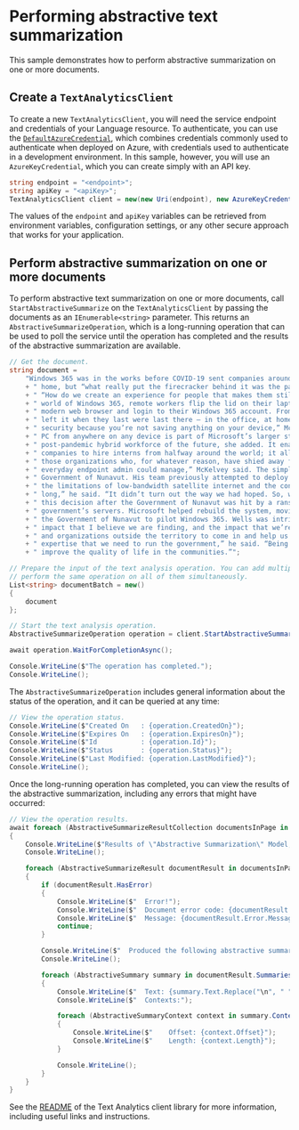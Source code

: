 # Performing abstractive text summarization
This sample demonstrates how to perform abstractive summarization on one or more documents.

## Create a `TextAnalyticsClient`
To create a new `TextAnalyticsClient`, you will need the service endpoint and credentials of your Language resource. To authenticate, you can use the [`DefaultAzureCredential`][DefaultAzureCredential], which combines credentials commonly used to authenticate when deployed on Azure, with credentials used to authenticate in a development environment. In this sample, however, you will use an `AzureKeyCredential`, which you can create simply with an API key.

```C# Snippet:CreateTextAnalyticsClient
string endpoint = "<endpoint>";
string apiKey = "<apiKey>";
TextAnalyticsClient client = new(new Uri(endpoint), new AzureKeyCredential(apiKey));
```

The values of the `endpoint` and `apiKey` variables can be retrieved from environment variables, configuration settings, or any other secure approach that works for your application.

## Perform abstractive summarization on one or more documents
To perform abstractive text summarization on one or more documents, call `StartAbstractiveSummarize` on the `TextAnalyticsClient` by passing the documents as an `IEnumerable<string>` parameter. This returns an `AbstractiveSummarizeOperation`, which is a long-running operation that can be used to poll the service until the operation has completed and the results of the abstractive summarization are available.

```C# Snippet:TextAnalyticsAbstractiveSummarizeAsync
// Get the document.
string document =
    "Windows 365 was in the works before COVID-19 sent companies around the world on a scramble to secure solutions to support employees suddenly forced to work from"
    + " home, but “what really put the firecracker behind it was the pandemic, it accelerated everything,” McKelvey said. She explained that customers were asking,"
    + " “How do we create an experience for people that makes them still feel connected to the company without the physical presence of being there?” In this new"
    + " world of Windows 365, remote workers flip the lid on their laptop, boot up the family workstation or clip a keyboard onto a tablet, launch a native app or"
    + " modern web browser and login to their Windows 365 account. From there, their Cloud PC appears with their background, apps, settings and content just as they"
    + " left it when they last were last there – in the office, at home or a coffee shop. And then, when you’re done, you’re done. You won’t have any issues around"
    + " security because you’re not saving anything on your device,” McKelvey said, noting that all the data is stored in the cloud. The ability to login to a Cloud"
    + " PC from anywhere on any device is part of Microsoft’s larger strategy around tailoring products such as Microsoft Teams and Microsoft 365 for the"
    + " post-pandemic hybrid workforce of the future, she added. It enables employees accustomed to working from home to continue working from home; it enables"
    + " companies to hire interns from halfway around the world; it allows startups to scale without requiring IT expertise. “I think this will be interesting for"
    + " those organizations who, for whatever reason, have shied away from virtualization. This is giving them an opportunity to try it in a way that their regular,"
    + " everyday endpoint admin could manage,” McKelvey said. The simplicity of Windows 365 won over Dean Wells, the corporate chief information officer for the"
    + " Government of Nunavut. His team previously attempted to deploy a traditional virtual desktop infrastructure and found it inefficient and unsustainable given"
    + " the limitations of low-bandwidth satellite internet and the constant need for IT staff to manage the network and infrastructure. We didn’t run it for very"
    + " long,” he said. “It didn’t turn out the way we had hoped. So, we actually had terminated the project and rolled back out to just regular PCs.” He re-evaluated"
    + " this decision after the Government of Nunavut was hit by a ransomware attack in November 2019 that took down everything from the phone system to the"
    + " government’s servers. Microsoft helped rebuild the system, moving the government to Teams, SharePoint, OneDrive and Microsoft 365. Manchester’s team recruited"
    + " the Government of Nunavut to pilot Windows 365. Wells was intrigued, especially by the ability to manage the elastic workforce securely and seamlessly. “The"
    + " impact that I believe we are finding, and the impact that we’re going to find going forward, is being able to access specialists from outside the territory"
    + " and organizations outside the territory to come in and help us with our projects, being able to get people on staff with us to help us deliver the day-to-day"
    + " expertise that we need to run the government,” he said. “Being able to improve healthcare, being able to improve education, economic development is going to"
    + " improve the quality of life in the communities.”";

// Prepare the input of the text analysis operation. You can add multiple documents to this list and
// perform the same operation on all of them simultaneously.
List<string> documentBatch = new()
{
    document
};

// Start the text analysis operation.
AbstractiveSummarizeOperation operation = client.StartAbstractiveSummarize(documentBatch);

await operation.WaitForCompletionAsync();

Console.WriteLine($"The operation has completed.");
Console.WriteLine();
```

The `AbstractiveSummarizeOperation` includes general information about the status of the operation, and it can be queried at any time:

```C# Snippet:TextAnalyticsAbstractiveSummarizeOperationStatus
// View the operation status.
Console.WriteLine($"Created On   : {operation.CreatedOn}");
Console.WriteLine($"Expires On   : {operation.ExpiresOn}");
Console.WriteLine($"Id           : {operation.Id}");
Console.WriteLine($"Status       : {operation.Status}");
Console.WriteLine($"Last Modified: {operation.LastModified}");
Console.WriteLine();
```

Once the long-running operation has completed, you can view the results of the abstractive summarization, including any errors that might have occurred:

```C# Snippet:TextAnalyticsAbstractiveSummarizeAsyncViewResults
// View the operation results.
await foreach (AbstractiveSummarizeResultCollection documentsInPage in operation.Value)
{
    Console.WriteLine($"Results of \"Abstractive Summarization\" Model, version: \"{documentsInPage.ModelVersion}\"");
    Console.WriteLine();

    foreach (AbstractiveSummarizeResult documentResult in documentsInPage)
    {
        if (documentResult.HasError)
        {
            Console.WriteLine($"  Error!");
            Console.WriteLine($"  Document error code: {documentResult.Error.ErrorCode}.");
            Console.WriteLine($"  Message: {documentResult.Error.Message}");
            continue;
        }

        Console.WriteLine($"  Produced the following abstractive summaries:");
        Console.WriteLine();

        foreach (AbstractiveSummary summary in documentResult.Summaries)
        {
            Console.WriteLine($"  Text: {summary.Text.Replace("\n", " ")}");
            Console.WriteLine($"  Contexts:");

            foreach (AbstractiveSummaryContext context in summary.Contexts)
            {
                Console.WriteLine($"    Offset: {context.Offset}");
                Console.WriteLine($"    Length: {context.Length}");
            }

            Console.WriteLine();
        }
    }
}
```

See the [README][README] of the Text Analytics client library for more information, including useful links and instructions.

[DefaultAzureCredential]: https://github.com/Azure/azure-sdk-for-net/blob/main/sdk/identity/Azure.Identity/README.md
[README]: https://github.com/Azure/azure-sdk-for-net/blob/main/sdk/textanalytics/Azure.AI.TextAnalytics/README.md